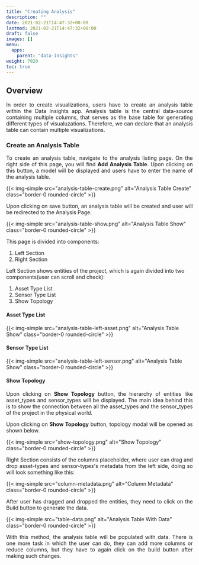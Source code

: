 ```yaml
---
title: "Creating Analysis"
description: ""
date: 2021-02-21T14:47:32+08:00
lastmod: 2021-02-21T14:47:32+08:00
draft: false
images: []
menu:
  apps:
    parent: "data-insights"
weight: 7020
toc: true
---
```


## Overview

<p style="text-align: justify;">
In order to create visualizations, users have to create an analysis table within the Data Insights app. Analysis table is the central data-source containing multiple columns, that serves as the base table for generating different types of visualuzations. Therefore, we can declare that an analysis table can contain multiple visualizations.
</p>

### Create an Analysis Table

<p style="text-align: justify;">
To create an analysis table, navigate to the analysis listing page. On the right side of this page, you will find <b>Add Analysis Table</b>. Upon clicking on this button, a model will be displayed and users have to enter the name of the analysis table.
</p>

{{< img-simple src="analysis-table-create.png" alt="Analysis Table Create" class="border-0 rounded-circle" >}}

<p style="text-align: justify;">
Upon clicking on save button, an analysis table will be created and user will be redirected to the Analysis Page.
</p>

{{< img-simple src="analysis-table-show.png" alt="Analysis Table Show" class="border-0 rounded-circle" >}}

This page is divided into components:

1. Left Section
2. Right Section

Left Section shows entities of the project, which is again divided into two components(user can scroll and check):

1. Asset Type List
2. Sensor Type List
3. Show Topology

#### Asset Type List

{{< img-simple src="analysis-table-left-asset.png" alt="Analysis Table Show" class="border-0 rounded-circle" >}}

#### Sensor Type List

{{< img-simple src="analysis-table-left-sensor.png" alt="Analysis Table Show" class="border-0 rounded-circle" >}}

#### Show Topology

<p style="text-align: justify;">
Upon clicking on <b>Show Topology</b> button, the hierarchy of entities like asset_types and sensor_types will be displayed. The main idea behind this is to show the connection between all the asset_types and the sensor_types of the project in the physical world.
</p>

<p style="text-align: justify;">
Upon clicking on <b>Show Topology</b> button, topology modal will be opened as shown below.
</p>

{{< img-simple src="show-topology.png" alt="Show Topology" class="border-0 rounded-circle" >}}

<p style="text-align: justify;">
Right Section consists of the columns placeholder, where user can drag and drop asset-types and sensor-types's metadata from the left side, doing so will look something like this:
</p>

{{< img-simple src="column-metadata.png" alt="Column Metadata" class="border-0 rounded-circle" >}}

<p style="text-align: justify;">
After user has dragged and dropped the entities, they need to click on the Build button to generate the data.
</p>

{{< img-simple src="table-data.png" alt="Analysis Table With Data" class="border-0 rounded-circle" >}}

<p style="text-align: justify;">
With this method, the analysis table will be populated with data. There is one more task in which the user can do, they can add more columns or reduce columns, but they have to again click on the build button after making such changes.
</p>
